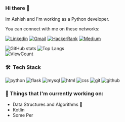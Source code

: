 
### Hi there 👋  
Im Ashish and I'm working as a Python developer.  

You can connect with me on these networks:
<!-- Your badges -->

[![Linkedin](https://img.shields.io/badge/-Ashish_Salaskar-blue?style=flat&logo=Linkedin&logoColor=white)](https://www.linkedin.com/in/ashishsalaskar/)
[![Gmail](https://img.shields.io/badge/-Gmail-c14438?style=flat&logo=Gmail&logoColor=white)](https://mail.google.com/mail/?view=cm&fs=1&to=ashishsalaskar1@gmail.com)
[![HackerRank](https://img.shields.io/badge/-Hackerrank-islamicgreen?style=flat&logo=HackerRank&logoColor=black)](https://www.hackerrank.com/ashishsalaskar1)
[![Medium](https://img.shields.io/badge/-Medium-black?style=flat&logo=Medium&logoColor=white)](https://ashishsalaskar1.medium.com/)



![GitHub stats](https://github-readme-stats.vercel.app/api?username=AshishSalaskar1&show_icons=true&hide_title=true&count_private=true&include_all_commits=true&count_private=true&theme=gotham)
![Top Langs](https://github-readme-stats.vercel.app/api/top-langs/?username=AshishSalaskar1&layout=compact&theme=gotham&custom_title=Statistics)  
![ViewCount](https://komarev.com/ghpvc/?username=AshishSalaskar1&color=1A4730)
### 🛠 &nbsp;Tech Stack
![python](https://img.shields.io/badge/python%20-%2314354C.svg?&style=for-the-badge&logo=python&logoColor=white)
![flask](https://img.shields.io/badge/Flask-000000.svg?&style=for-the-badge&logo=flask&logoColor=white)
![mysql](https://img.shields.io/badge/mysql-4479A1.svg?&style=for-the-badge&logo=mysql&logoColor=white)
![html](https://img.shields.io/badge/html%20-%23E34F26.svg?&style=for-the-badge&logo=html5&logoColor=white)
![css](https://img.shields.io/badge/css%20-%231572B6.svg?&style=for-the-badge&logo=css3&logoColor=white) 
![git](https://img.shields.io/badge/git%20-%23F05033.svg?&style=for-the-badge&logo=git&logoColor=white) 
![github](https://img.shields.io/badge/-CI/CD-2D9EA2?&style=for-the-badge) 


### 💼  Things that I'm currently working on: 
* Data Structures and Algorithms 💫
* Kotlin
* Some Per

